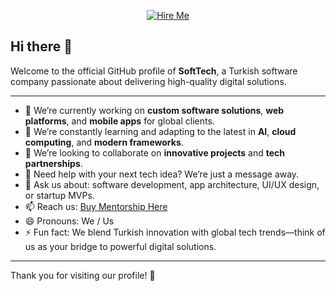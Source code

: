 <p align="center">
  <a href="https://irishsoftwarehouse.pocketsflow.com/turkish" target="_blank">
    <img src="https://github.com/ellerbrock/awesome-github-badges/raw/master/hire-me/hire-me.gif" alt="Hire Me" />
  </a>
</p>

## Hi there 👋

Welcome to the official GitHub profile of **SoftTech**, a Turkish software company passionate about delivering high-quality digital solutions.

---

- 🔭 We’re currently working on **custom software solutions**, **web platforms**, and **mobile apps** for global clients.
- 🌱 We’re constantly learning and adapting to the latest in **AI**, **cloud computing**, and **modern frameworks**.
- 👯 We’re looking to collaborate on **innovative projects** and **tech partnerships**.
- 🤔 Need help with your next tech idea? We’re just a message away.
- 💬 Ask us about: software development, app architecture, UI/UX design, or startup MVPs.
- 📫 Reach us: [Buy Mentorship Here ](https://irishsoftwarehouse.pocketsflow.com/turkish)
- 😄 Pronouns: We / Us
- ⚡ Fun fact: We blend Turkish innovation with global tech trends—think of us as your bridge to powerful digital solutions.

---

Thank you for visiting our profile! 🚀
